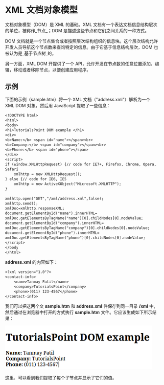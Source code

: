 # XML 文档对象模型

文档对象模型（DOM）是 XML 的基础。XML 文档有一个表达文档信息结构层次的单位，被称作_节点_；DOM 是描述这些节点和它们之间关系的一种方式。

DOM 文档就是一个节点集合或者按照层次结构组织的信息块。这个层次结构允许开发人员导航这个节点数来查询特定的信息。由于它基于信息结构层次，DOM 也被认为是_基于节点树_的。

另一方面，XML DOM 开提供了一个 API，允许开发在节点数的任意位置添加，编辑，移动或者移除节点，以便创建应用程序。

## 示例

下面的示例（sample.htm）将一个 XML 文档（"address.xml"）解析为一个 XML DOM 对象，然后用 JavaScript 提取了一些信息：

```
<!DOCTYPE html>
<html>
<body>
<h1>TutorialsPoint DOM example </h1>
<div>
<b>Name:</b> <span id="name"></span><br>
<b>Company:</b> <span id="company"></span><br>
<b>Phone:</b> <span id="phone"></span>
</div>
<script>
if (window.XMLHttpRequest) {// code for IE7+, Firefox, Chrome, Opera, Safari
	xmlhttp = new XMLHttpRequest();
} else {// code for IE6, IE5
	xmlhttp = new ActiveXObject("Microsoft.XMLHTTP");
}

xmlhttp.open("GET","/xml/address.xml",false);
xmlhttp.send();
xmlDoc=xmlhttp.responseXML;
document.getElementById("name").innerHTML=
xmlDoc.getElementsByTagName("name")[0].childNodes[0].nodeValue;
document.getElementById("company").innerHTML=
xmlDoc.getElementsByTagName("company")[0].childNodes[0].nodeValue;
document.getElementById("phone").innerHTML=
xmlDoc.getElementsByTagName("phone")[0].childNodes[0].nodeValue;
</script>
</body
</html>
```

__address.xml__ 的内容如下：

```
<?xml version="1.0"?>
<contact-info>
	<name>Tanmay Patil</name>
	<company>TutorialsPoint</company>
	<phone>(011) 123-4567</phone>
</contact-info>
```

我们可以把这两个文 __sample.htm__ 和 __address.xml__ 件保存到同一目录 __/xml__ 中，然后通过在浏览器中打开的方式执行 __sample.htm__ 文件。它应该生成如下所示结果：

![XML DOM Example](images/xml_dom_example.png)

这里，可以看到我们提取了每个子节点并显示了它们的值。